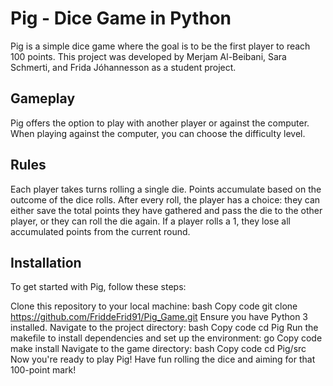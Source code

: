 # Pig - Dice Game in Python
Pig is a simple dice game where the goal is to be the first player to reach 100 points. This project was developed by Merjam Al-Beibani, Sara Schmerti, and Frida Jóhannesson as a student project.

## Gameplay
Pig offers the option to play with another player or against the computer. When playing against the computer, you can choose the difficulty level.

## Rules
Each player takes turns rolling a single die.
Points accumulate based on the outcome of the dice rolls.
After every roll, the player has a choice: they can either save the total points they have gathered and pass the die to the other player, or they can roll the die again.
If a player rolls a 1, they lose all accumulated points from the current round.

## Installation
To get started with Pig, follow these steps:

Clone this repository to your local machine:
bash
Copy code
git clone https://github.com/FriddeFrid91/Pig_Game.git
Ensure you have Python 3 installed.
Navigate to the project directory:
bash
Copy code
cd Pig
Run the makefile to install dependencies and set up the environment:
go
Copy code
make install
Navigate to the game directory:
bash
Copy code
cd Pig/src
Now you're ready to play Pig! Have fun rolling the dice and aiming for that 100-point mark!
